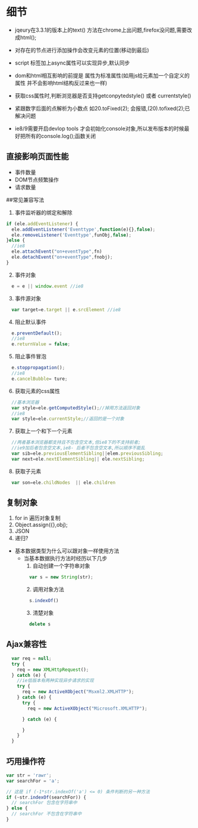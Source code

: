 # 细节

- jqeury在3.3.1的版本上的text() 方法在chrome上出问题,firefox没问题,需要改成html();
- 对存在的节点进行添加操作会改变元素的位置(移动到最后)
- script 标签加上async属性可以实现异步,默认同步
- dom和html相互影响的前提是 属性为标准属性(如用js给元素加一个自定义的属性 并不会影响html结构反过来也一样)

- 获取css属性时,判断浏览器是否支持getconpytedstyle() 或者 currentstyle()

- 紧跟数字后面的点解析为小数点 如20.toFixed(2); 会报错,(20).tofixed(2);已解决问题

- ie8/9需要开启devlop tools 才会初始化console对象,所以发布版本的时候最好把所有的console.log();函数关闭

## 直接影响页面性能
- 事件数量
- DOM节点频繁操作
- 请求数量

##常见兼容写法

1. 事件监听器的绑定和解除
  ```javascript
  if (ele.addEventListener) {
    ele.addEventListener('Eventtype',function(e){},false);
    ele.removeListener('Eventtype',funObj,false);
  }else {
    //ie8
    ele.attachEvent("on+eventType",fn)
    ele.detachEvent("on+eventType",fnobj);
  }
  ```

2. 事件对象
  ```javascript
    e = e || window.event //ie8
  ```

3. 事件源对象
  ```javascript
    var target=e.target || e.srcElement //ie8
  ```
4. 阻止默认事件
  ```javascript
    e.preventDefault();
    //ie8
    e.returnValue = false;
  ```

5. 阻止事件冒泡
  ```javascript
    e.stoppropagation();
    //ie8
    e.cancelBubble= ture;
  ```
6. 获取元素的css属性
  ```javascript
    //基本浏览器
    var style=ele.getComputedStyle();//掉用方法返回对象
    //ie8
    var style=ele.currentStyle;//返回的是一个对象
  ```
7. 获取上一个和下一个元素
  ```javascript
    //两者基本浏览器都支持且不包含空文本,但ie8下的不支持前者;
    //ie9加后者包含空文本,ie8- 后者不包含空文本,所以顺序不能乱
    var sib=ele.previousElementSibling||elem.previousSibling;
    var next=ele.nextElementSibling|| ele.nextSibling;
  ```
8. 获取子元素
  ```javascript
    var son=ele.childNodes  || ele.children
  ```

## 复制对象
1. for in 遍历对象复制
2. Object.assign({},obj);
3. JSON
4. 递归?

- 基本数据类型为什么可以跟对象一样使用方法
  - 当基本数据执行方法时经历以下几步
    1. 自动创建一个字符串对象
    ```javascript
      var s = new String(str);
    ```
    2. 调用对象方法
    ```javascript
      s.indexOf()
    ```
    3. 清楚对象
    ```javascript
      delete s
    ```

## Ajax兼容性
  ```javascript
    var req = null;
    try {
      req = new XMLHttpRequest();
    } catch (e) {
      //ie低版本有两种实现异步请求的实现
      try {
        req = new ActiveXObject("Msxml2.XMLHTTP");
      } catch (e) {
        try {
          req = new ActiveXObject("Microsoft.XMLHTTP");

        } catch (e) {

        }
      }
    }
  ```

## 巧用操作符
```js
var str = 'rawr';
var searchFor = 'a';

// 这是 if (-1*str.indexOf('a') <= 0) 条件判断的另一种方法
if (~str.indexOf(searchFor)) {
  // searchFor 包含在字符串中
} else {
  // searchFor 不包含在字符串中
}
```
